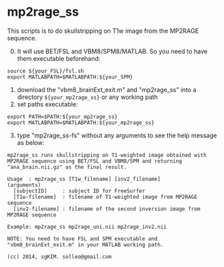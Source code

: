 mp2rage_ss
=============

This scripts is to do skullstripping on T1w image from the MP2RAGE sequence.

 0. It will use BET/FSL and VBM8/SPM8/MATLAB. So you need to have them executable beforehand:
```
source ${your_FSL}/fsl.sh
export MATLABPATH=$MATLABPATH:${your_SPM}
```

 1. download the "vbm8_brainExt_exit.m" and "mp2rage_ss" into a directory `${your_mp2rage_ss}` or any working path
 2. set paths executable:
```
export PATH=$PATH:${your_mp2rage_ss}
export MATLABPATH=$MATLABPATH:${your_mp2rage_ss}
```
 3. type "mp2rage_ss-fs" without any arguments to see the help message as below:
```
mp2rage_ss runs skullstripping on T1-weighted image obtained with MP2RAGE sequence using BET/FSL and VBM8/SPM and returning "ana_brain.nii.gz" as the final result.

Usage  : mp2rage_ss [T1w_filename] [inv2_filename]
(arguments)
  [subjectID]     : subject ID for FreeSurfer
  [T1w-filename]  : filename of T1-weighted image from MP2RAGE sequence
  [inv2-filename] : filename of the second inversion image from MP2RAGE sequence

Example: mp2rage_ss mp2rage_uni.nii mp2rage_inv2.nii

NOTE: You need to have FSL and SPM executable and "vbm8_brainExt_exit.m" in your MATLAB working path.

(cc) 2014, sgKIM. solleo@gmail.com
```

